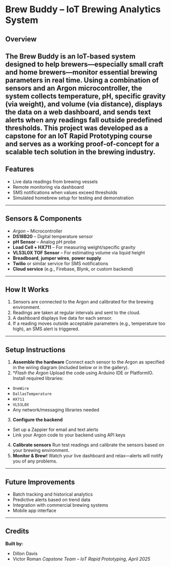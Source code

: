 # Brew Buddy – IoT Brewing Analytics System
## Overview
The Brew Buddy is an IoT-based system designed to help brewers—especially small craft and home brewers—monitor essential brewing parameters in real time. Using a combination of sensors and an Argon microcontroller, the system collects temperature, pH, specific gravity (via weight), and volume (via distance), displays the data on a web dashboard, and sends text alerts when any readings fall outside predefined thresholds.
This project was developed as a capstone for an IoT Rapid Prototyping course and serves as a working proof-of-concept for a scalable tech solution in the brewing industry.
---
## Features
- Live data readings from brewing vessels
- Remote monitoring via dashboard
- SMS notifications when values exceed thresholds
- Simulated homebrew setup for testing and demonstration
---
## Sensors & Components
- *Argon* – Microcontroller
- **DS18B20** – Digital temperature sensor
- **pH Sensor** – Analog pH probe
- **Load Cell + HX711** – For measuring weight/specific gravity
- **VL53L0X TOF Sensor** – For estimating volume via liquid height
- **Breadboard**, **jumper wires**, **power supply**
- **Twilio** or similar service for SMS notifications
- **Cloud service** (e.g., Firebase, Blynk, or custom backend)
---
## How It Works
1. Sensors are connected to the Argon and calibrated for the brewing environment.
2. Readings are taken at regular intervals and sent to the cloud.
3. A dashboard displays live data for each sensor.
4. If a reading moves outside acceptable parameters (e.g., temperature too high), an SMS alert is triggered.
---
## Setup Instructions
1. **Assemble the hardware**
Connect each sensor to the Argon as specified in the wiring diagram (included below or in the gallery).
2. **Flash the Argon*
Upload the code using Arduino IDE or PlatformIO. Install required libraries:
- `OneWire`
- `DallasTemperature`
- `HX711`
- `VL53L0X`
- Any network/messaging libraries needed
3. **Configure the backend**
- Set up a Zappier for email and text alerts
- Link your Argon code to your backend using API keys
4. **Calibrate sensors**
Run test readings and calibrate the sensors based on your brewing environment.
5. **Monitor & Brew!**
Watch your live dashboard and relax—alerts will notify you of any problems.
---
## Future Improvements
- Batch tracking and historical analytics
- Predictive alerts based on trend data
- Integration with commercial brewing systems
- Mobile app interface
---
## Credits
**Built by:**
- Dillon Davis
- Victor Roman
*Capstone Team – IoT Rapid Prototyping, April 2025*
